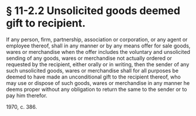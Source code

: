 # § 11-2.2 Unsolicited goods deemed gift to recipient.

<p>If any person, firm, partnership, association or corporation, or any agent or employee thereof, shall in any manner or by any means offer for sale goods, wares or merchandise when the offer includes the voluntary and unsolicited sending of any goods, wares or merchandise not actually ordered or requested by the recipient, either orally or in writing, then the sender of any such unsolicited goods, wares or merchandise shall for all purposes be deemed to have made an unconditional gift to the recipient thereof, who may use or dispose of such goods, wares or merchandise in any manner he deems proper without any obligation to return the same to the sender or to pay him therefor.</p><p>1970, c. 386.</p>